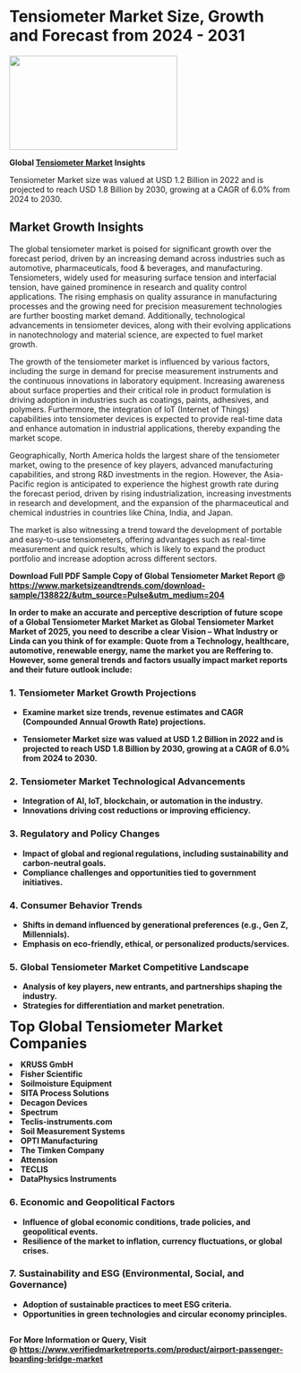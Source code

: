 <H1>Tensiometer Market Size, Growth and Forecast from 2024 - 2031</H1><img class="aligncenter size-medium wp-image-584254" src="https://thirdeyenews.in/wp-content/uploads/2024/09/Global-Market-Research-300x168.jpeg" alt="" width="300" height="168" /><p><strong>Global&nbsp;<a href="https://www.marketsizeandtrends.com/download-sample/138822/&amp;utm_source=Pulse&amp;utm_medium=204">Tensiometer Market</a> Insights</strong></p><p>Tensiometer Market size was valued at USD 1.2 Billion in 2022 and is projected to reach USD 1.8 Billion by 2030, growing at a CAGR of 6.0% from 2024 to 2030.</p><p><h2>Market Growth Insights</h2> <p>The global tensiometer market is poised for significant growth over the forecast period, driven by an increasing demand across industries such as automotive, pharmaceuticals, food & beverages, and manufacturing. Tensiometers, widely used for measuring surface tension and interfacial tension, have gained prominence in research and quality control applications. The rising emphasis on quality assurance in manufacturing processes and the growing need for precision measurement technologies are further boosting market demand. Additionally, technological advancements in tensiometer devices, along with their evolving applications in nanotechnology and material science, are expected to fuel market growth.</p> <p><strong></strong></p> <p>The growth of the tensiometer market is influenced by various factors, including the surge in demand for precise measurement instruments and the continuous innovations in laboratory equipment. Increasing awareness about surface properties and their critical role in product formulation is driving adoption in industries such as coatings, paints, adhesives, and polymers. Furthermore, the integration of IoT (Internet of Things) capabilities into tensiometer devices is expected to provide real-time data and enhance automation in industrial applications, thereby expanding the market scope.</p> <p>Geographically, North America holds the largest share of the tensiometer market, owing to the presence of key players, advanced manufacturing capabilities, and strong R&D investments in the region. However, the Asia-Pacific region is anticipated to experience the highest growth rate during the forecast period, driven by rising industrialization, increasing investments in research and development, and the expansion of the pharmaceutical and chemical industries in countries like China, India, and Japan.</p> <p>The market is also witnessing a trend toward the development of portable and easy-to-use tensiometers, offering advantages such as real-time measurement and quick results, which is likely to expand the product portfolio and increase adoption across different sectors.</p> <p><strong></p><p><span class=""><strong>Download Full PDF Sample Copy of Global Tensiometer Market Report</strong> @ <a href="https://www.marketsizeandtrends.com/download-sample/138822/&amp;utm_source=Pulse&amp;utm_medium=204" target="_blank">https://www.marketsizeandtrends.com/download-sample/138822/&amp;utm_source=Pulse&amp;utm_medium=204</a></span></p><p>In order to make an accurate and perceptive description of future scope of a Global&nbsp;Tensiometer Market Market as Global&nbsp;Tensiometer Market Market of 2025, you need to describe a clear Vision &ndash; What Industry or Linda can you think of for example: Quote from a Technology, healthcare, automotive, renewable energy, name the market you are Reffering to. However, some general trends and factors usually impact market reports and their future outlook include:</p><h3>1.&nbsp;<strong>Tensiometer Market Growth Projections</strong></h3><ul><li>Examine market size trends, revenue estimates and CAGR (Compounded Annual Growth Rate) projections.</li><li><p>Tensiometer Market size was valued at USD 1.2 Billion in 2022 and is projected to reach USD 1.8 Billion by 2030, growing at a CAGR of 6.0% from 2024 to 2030.</p></li></ul><h3>2.&nbsp;<strong>Tensiometer Market Technological Advancements</strong></h3><ul><li>Integration of AI, IoT, blockchain, or automation in the industry.</li><li>Innovations driving cost reductions or improving efficiency.</li></ul><h3>3.&nbsp;<strong>Regulatory and Policy Changes</strong></h3><ul><li>Impact of global and regional regulations, including sustainability and carbon-neutral goals.</li><li>Compliance challenges and opportunities tied to government initiatives.</li></ul><h3>4.&nbsp;<strong>Consumer Behavior Trends</strong></h3><ul><li>Shifts in demand influenced by generational preferences (e.g., Gen Z, Millennials).</li><li>Emphasis on eco-friendly, ethical, or personalized products/services.</li></ul><h3>5.&nbsp;<strong>Global Tensiometer Market Competitive Landscape</strong></h3><ul><li>Analysis of key players, new entrants, and partnerships shaping the industry.</li><li>Strategies for differentiation and market penetration.</li></ul><p data-pm-slice="1 1 []"><span style="color: inherit; font-family: inherit; font-size: 25px;">Top Global Tensiometer Market Companies</span></p><div class="" data-test-id=""><p><li>KRUSS GmbH</li><li> Fisher Scientific</li><li> Soilmoisture Equipment</li><li> SITA Process Solutions</li><li> Decagon Devices</li><li> Spectrum</li><li> Teclis-instruments.com</li><li> Soil Measurement Systems</li><li> OPTI Manufacturing</li><li> The Timken Company</li><li> Attension</li><li> TECLIS</li><li> DataPhysics Instruments</li></p></div><h3>6.&nbsp;<strong>Economic and Geopolitical Factors</strong></h3><ul><li>Influence of global economic conditions, trade policies, and geopolitical events.</li><li>Resilience of the market to inflation, currency fluctuations, or global crises.</li></ul><h3>7.&nbsp;<strong>Sustainability and ESG (Environmental, Social, and Governance)</strong></h3><ul><li>Adoption of sustainable practices to meet ESG criteria.</li><li>Opportunities in green technologies and circular economy principles.</li></ul><h2><strong style="font-size: 14px;">For More Information or Query, Visit @&nbsp;</strong><a style="background-color: #ffffff; font-size: 14px;" href="https://www.marketsizeandtrends.com/report/tensiometer-market/" target="_blank">https://www.verifiedmarketreports.com/product/airport-passenger-boarding-bridge-market</a></h2>
